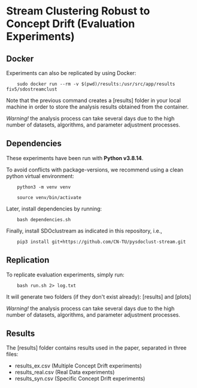 # Stream Clustering Robust to Concept Drift (Evaluation Experiments)

## Docker

Experiments can also be replicated by using Docker:

        sudo docker run --rm -v $(pwd)/results:/usr/src/app/results fiv5/sdostreamclust

Note that the previous command creates a [results] folder in your local machine in order to store the analysis results obtained from the container. 

*Warning!* the analysis process can take several days due to the high number of datasets, algorithms, and parameter adjustment processes. 


## Dependencies

These experiments have been run with **Python v3.8.14**.

To avoid conflicts with package-versions, we recommend using a clean python virtual environment:

        python3 -m venv venv

        source venv/bin/activate


Later, install dependencies by running:

        bash dependencies.sh

Finally, install SDOclustream as indicated in this repository, i.e.,

        pip3 install git+https://github.com/CN-TU/pysdoclust-stream.git

## Replication

To replicate evaluation experiments, simply run:

        bash run.sh 2> log.txt

It will generate two folders (if they don't exist already): [results] and [plots]

*Warning!* the analysis process can take several days due to the high number of datasets, algorithms, and parameter adjustment processes. 

## Results

The [results] folder contains results used in the paper, separated in three files:

- results_ex.csv (Multiple Concept Drift experiments)
- results_real.csv (Real Data experiments)
- results_syn.csv (Specific Concept Drift experiments)
